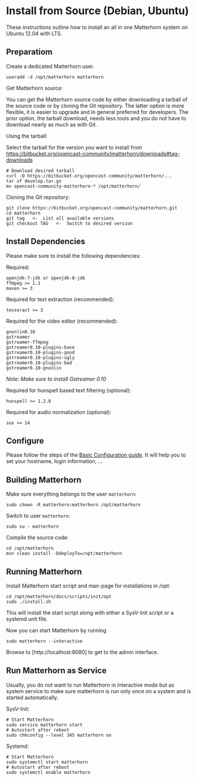 Install from Source (Debian, Ubuntu)
====================================

These instructions outline how to install an all in one Matterhorn system on Ubuntu 12.04 with LTS.

Preparatiom
-----------

Create a dedicated Matterhorn user.

    useradd -d /opt/matterhorn matterhorn

Get Matterhorn source:

You can get the Matterhorn source code by either downloading a tarball of the source code or by cloning the Git
repository. The latter option is more flexible, it is easier to upgrade and in general preferred for developers. The
prior option, the tarball download, needs less tools and you do not have to download nearly as much as with Git.

Using the tarball:

Select the tarball for the version you want to install from
https://bitbucket.org/opencast-community/matterhorn/downloads#tag-downloads

    # Download desired tarball
    curl -O https://bitbucket.org/opencast-community/matterhorn/...
    tar xf develop.tar.gz
    mv opencast-community-matterhorn-* /opt/matterhorn/

Cloning the Git repository:

    git clone https://bitbucket.org/opencast-community/matterhorn.git
    cd matterhorn
    git tag   <-  List all available versions
    git checkout TAG   <-  Switch to desired version


Install Dependencies
--------------------

Please make sure to install the following dependencies:

Required:

    openjdk-7-jdk or openjdk-8-jdk
    ffmpeg >= 1.1
    maven >= 3

Required for text extraction (recommended):

    tesseract >= 3

Required for the video editor (recommended):

    gnonlin0.10
    gstreamer
    gstreamer-ffmpeg
    gstreamer0.10-plugins-base
    gstreamer0.10-plugins-good
    gstreamer0.10-plugins-ugly
    gstreamer0.10-plugins-bad
    gstreamer0.10-gnonlin

*Note: Make sure to install Gstreamer 0.10*

Required for hunspell based text filtering (optional):

    hunspell >= 1.2.8

Required for audio normalization (optional):

    sox >= 14


Configure
---------

Please follow the steps of the [Basic Configuration guide](../configuration/basic.md). It will help you to set your
hostname, login information, …


Building Matterhorn
-------------------

Make sure everything belongs to the user `matterhorn`:

    sudo chown -R matterhorn:matterhorn /opt/matterhorn

Switch to user `matterhorn`:

    sudo su - matterhorn

Compile the source code:

    cd /opt/matterhorn
    mvn clean install -DdeployTo=/opt/matterhorn


Running Matterhorn
------------------

Install Matterhorn start script and man-page for installations in /opt:

    cd /opt/matterhorn/docs/scripts/init/opt
    sudo ./install.sh

This will install the start script along with either a SysV-Init script or a
systemd unit file.

Now you can start Matterhorn by running

    sudo matterhorn --interactive

Browse to [http://localhost:8080] to get to the admin interface.


Run Matterhorn as Service
-------------------------

Usually, you do not want to run Matterhorn in interactive mode but as system
service to make sure matterhorn is run only once on a system and is started
automatically.

SysV-Init:

    # Start Matterhorn
    sudo service matterhorn start
    # Autostart after reboot
    sudo chkconfig --level 345 matterhorn on

Systemd:

    # Start Matterhorn
    sudo systemctl start matterhorn
    # Autostart after reboot
    sudo systemctl enable matterhorn
